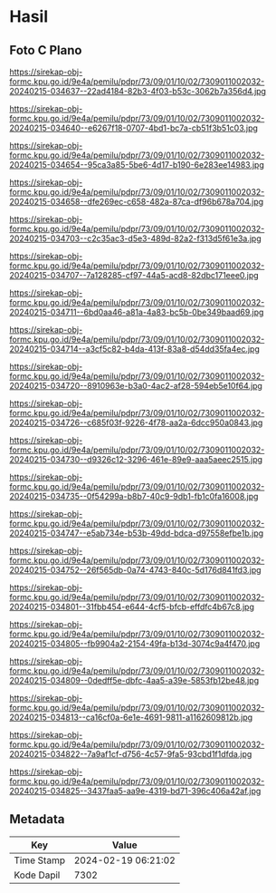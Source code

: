 # Hasil

## Foto C Plano

https://sirekap-obj-formc.kpu.go.id/9e4a/pemilu/pdpr/73/09/01/10/02/7309011002032-20240215-034637--22ad4184-82b3-4f03-b53c-3062b7a356d4.jpg

https://sirekap-obj-formc.kpu.go.id/9e4a/pemilu/pdpr/73/09/01/10/02/7309011002032-20240215-034640--e6267f18-0707-4bd1-bc7a-cb51f3b51c03.jpg

https://sirekap-obj-formc.kpu.go.id/9e4a/pemilu/pdpr/73/09/01/10/02/7309011002032-20240215-034654--95ca3a85-5be6-4d17-b190-6e283ee14983.jpg

https://sirekap-obj-formc.kpu.go.id/9e4a/pemilu/pdpr/73/09/01/10/02/7309011002032-20240215-034658--dfe269ec-c658-482a-87ca-df96b678a704.jpg

https://sirekap-obj-formc.kpu.go.id/9e4a/pemilu/pdpr/73/09/01/10/02/7309011002032-20240215-034703--c2c35ac3-d5e3-489d-82a2-f313d5f61e3a.jpg

https://sirekap-obj-formc.kpu.go.id/9e4a/pemilu/pdpr/73/09/01/10/02/7309011002032-20240215-034707--7a128285-cf97-44a5-acd8-82dbc171eee0.jpg

https://sirekap-obj-formc.kpu.go.id/9e4a/pemilu/pdpr/73/09/01/10/02/7309011002032-20240215-034711--6bd0aa46-a81a-4a83-bc5b-0be349baad69.jpg

https://sirekap-obj-formc.kpu.go.id/9e4a/pemilu/pdpr/73/09/01/10/02/7309011002032-20240215-034714--a3cf5c82-b4da-413f-83a8-d54dd35fa4ec.jpg

https://sirekap-obj-formc.kpu.go.id/9e4a/pemilu/pdpr/73/09/01/10/02/7309011002032-20240215-034720--8910963e-b3a0-4ac2-af28-594eb5e10f64.jpg

https://sirekap-obj-formc.kpu.go.id/9e4a/pemilu/pdpr/73/09/01/10/02/7309011002032-20240215-034726--c685f03f-9226-4f78-aa2a-6dcc950a0843.jpg

https://sirekap-obj-formc.kpu.go.id/9e4a/pemilu/pdpr/73/09/01/10/02/7309011002032-20240215-034730--d9326c12-3296-461e-89e9-aaa5aeec2515.jpg

https://sirekap-obj-formc.kpu.go.id/9e4a/pemilu/pdpr/73/09/01/10/02/7309011002032-20240215-034735--0f54299a-b8b7-40c9-9db1-fb1c0fa16008.jpg

https://sirekap-obj-formc.kpu.go.id/9e4a/pemilu/pdpr/73/09/01/10/02/7309011002032-20240215-034747--e5ab734e-b53b-49dd-bdca-d97558efbe1b.jpg

https://sirekap-obj-formc.kpu.go.id/9e4a/pemilu/pdpr/73/09/01/10/02/7309011002032-20240215-034752--26f565db-0a74-4743-840c-5d176d841fd3.jpg

https://sirekap-obj-formc.kpu.go.id/9e4a/pemilu/pdpr/73/09/01/10/02/7309011002032-20240215-034801--31fbb454-e644-4cf5-bfcb-effdfc4b67c8.jpg

https://sirekap-obj-formc.kpu.go.id/9e4a/pemilu/pdpr/73/09/01/10/02/7309011002032-20240215-034805--fb9904a2-2154-49fa-b13d-3074c9a4f470.jpg

https://sirekap-obj-formc.kpu.go.id/9e4a/pemilu/pdpr/73/09/01/10/02/7309011002032-20240215-034809--0dedff5e-dbfc-4aa5-a39e-5853fb12be48.jpg

https://sirekap-obj-formc.kpu.go.id/9e4a/pemilu/pdpr/73/09/01/10/02/7309011002032-20240215-034813--ca16cf0a-6e1e-4691-9811-a1162609812b.jpg

https://sirekap-obj-formc.kpu.go.id/9e4a/pemilu/pdpr/73/09/01/10/02/7309011002032-20240215-034822--7a9af1cf-d756-4c57-9fa5-93cbd1f1dfda.jpg

https://sirekap-obj-formc.kpu.go.id/9e4a/pemilu/pdpr/73/09/01/10/02/7309011002032-20240215-034825--3437faa5-aa9e-4319-bd71-396c406a42af.jpg


## Metadata

| Key        | Value               |
| ---------- | ------------------- |
| Time Stamp | 2024-02-19 06:21:02 |
| Kode Dapil | 7302                |



